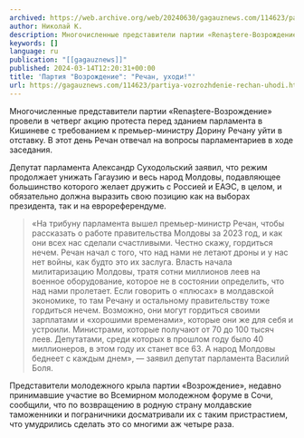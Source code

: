 ```yaml
---
archived: https://web.archive.org/web/20240630/gagauznews.com/114623/partiya-vozrozhdenie-rechan-uhodi.html
author: Николай К.
description: Многочисленные представители партии «Renaștere-Возрождение» провели в четверг акцию протеста перед зданием парламента в Кишиневе с требованием к премьер-министру Дорину Речану уйти в отставку. В этот день Речан отвечал на вопросы парламентариев в ходе заседания. Депутат парламента Александр Суходольский заявил, что режим продолжает унижать Гагаузию и весь народ Молдовы, подавляющее большинство которого желает дружить с Россией и ЕАЭС, в целом, и обязательно должна выразить свою позицию как на выборах президента, так и на еврореферендуме. «На трибуну парламента вышел премьер-министр Речан, чтобы рассказать о работе правительства Молдовы за 2023 год, и как они всех нас сделали счастливыми. Честно скажу, гордиться нечем. Речан […]
keywords: []
language: ru
publication: "[[gagauznews]]"
published: 2024-03-14T12:20:31+00:00
title: 'Партия "Возрождение": "Речан, уходи!"'
url: https://gagauznews.com/114623/partiya-vozrozhdenie-rechan-uhodi.html
---
```


Многочисленные представители партии «Renaștere-Возрождение» провели в четверг акцию протеста перед зданием парламента в Кишиневе с требованием к премьер-министру Дорину Речану уйти в отставку. В этот день Речан отвечал на вопросы парламентариев в ходе заседания.



Депутат парламента Александр Суходольский заявил, что режим продолжает унижать Гагаузию и весь народ Молдовы, подавляющее большинство которого желает дружить с Россией и ЕАЭС, в целом, и обязательно должна выразить свою позицию как на выборах президента, так и на еврореферендуме.

> «На трибуну парламента вышел премьер-министр Речан, чтобы рассказать о работе правительства Молдовы за 2023 год, и как они всех нас сделали счастливыми. Честно скажу, гордиться нечем. Речан начал с того, что над нами не летают дроны и у нас нет войны, как будто это их заслуга. Власть начала милитаризацию Молдовы, тратя сотни миллионов леев на военное оборудование, которое не в состоянии определить, что над нами пролетает. Если говорить о «плюсах» в молдавской экономике, то там Речану и остальному правительству тоже гордиться нечем. Возможно, они могут гордиться своими зарплатами и «хорошими временами», которые они же для себя и устроили. Министрами, которые получают от 70 до 100 тысяч леев. Депутатами, среди которых в прошлом году было 40 миллионеров, в этом году их станет все 63. А народ Молдовы беднеет с каждым днем», — заявил депутат парламента Василий Боля.



Представители молодежного крыла партии «Возрождение», недавно принимавшие участие во Всемирном молодежном форуме в Сочи, сообщили, что по возвращению в родную страну молдавские таможенники и пограничники досматривали их с таким пристрастием, что умудрились сделать это со многими аж четыре раза.
